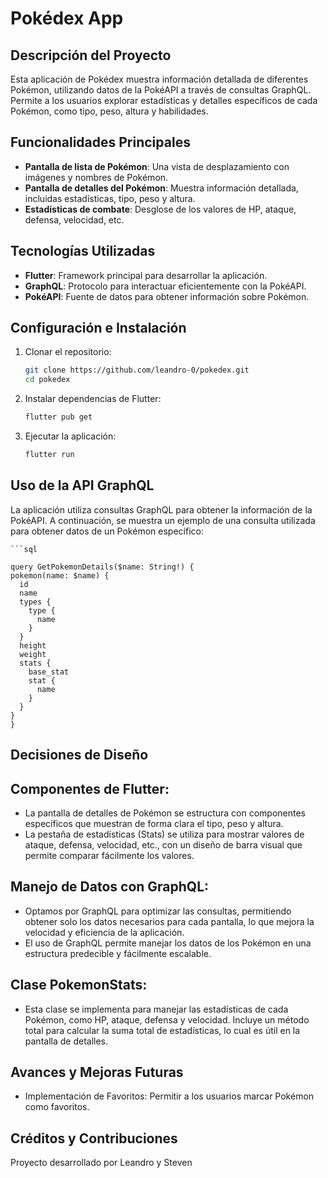# Pokédex App

## Descripción del Proyecto

Esta aplicación de Pokédex muestra información detallada de diferentes Pokémon, utilizando datos de la PokéAPI a través de consultas GraphQL. Permite a los usuarios explorar estadísticas y detalles específicos de cada Pokémon, como tipo, peso, altura y habilidades.

## Funcionalidades Principales

- **Pantalla de lista de Pokémon**: Una vista de desplazamiento con imágenes y nombres de Pokémon.
- **Pantalla de detalles del Pokémon**: Muestra información detallada, incluidas estadísticas, tipo, peso y altura.
- **Estadísticas de combate**: Desglose de los valores de HP, ataque, defensa, velocidad, etc.

## Tecnologías Utilizadas

- **Flutter**: Framework principal para desarrollar la aplicación.
- **GraphQL**: Protocolo para interactuar eficientemente con la PokéAPI.
- **PokéAPI**: Fuente de datos para obtener información sobre Pokémon.

## Configuración e Instalación

1. Clonar el repositorio:

   ```bash
   git clone https://github.com/leandro-0/pokedex.git
   cd pokedex
   
2. Instalar dependencias de Flutter:
   
   ```bash
   flutter pub get
3. Ejecutar la aplicación:

   ```bash
   flutter run
## Uso de la API GraphQL

La aplicación utiliza consultas GraphQL para obtener la información de la PokéAPI. A continuación, se muestra un ejemplo de una consulta utilizada para obtener datos de un Pokémon específico:

    ```sql
  
    query GetPokemonDetails($name: String!) {
    pokemon(name: $name) {
      id
      name
      types {
        type {
          name
        }
      }
      height
      weight
      stats {
        base_stat
        stat {
          name
        }
      }
    }
    }

## Decisiones de Diseño
## Componentes de Flutter:

- La pantalla de detalles de Pokémon se estructura con componentes específicos que muestran de forma clara el tipo, peso y altura.
- La pestaña de estadísticas (Stats) se utiliza para mostrar valores de ataque, defensa, velocidad, etc., con un diseño de barra visual que permite comparar fácilmente los valores.

## Manejo de Datos con GraphQL:

- Optamos por GraphQL para optimizar las consultas, permitiendo obtener solo los datos necesarios para cada pantalla, lo que mejora la velocidad y eficiencia de la aplicación.
- El uso de GraphQL permite manejar los datos de los Pokémon en una estructura predecible y fácilmente escalable.

## Clase PokemonStats:

- Esta clase se implementa para manejar las estadísticas de cada Pokémon, como HP, ataque, defensa y velocidad. Incluye un método total para calcular la suma total de estadísticas, lo cual es útil en la pantalla de detalles.

## Avances y Mejoras Futuras

- Implementación de Favoritos: Permitir a los usuarios marcar Pokémon como favoritos.

## Créditos y Contribuciones

Proyecto desarrollado por Leandro y Steven
